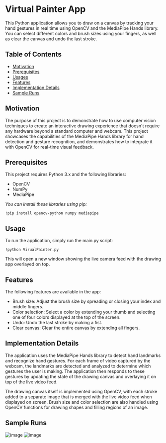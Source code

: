 # Virtual Painter App
This Python application allows you to draw on a canvas by tracking your hand gestures in real time using OpenCV and the MediaPipe Hands library. You can select different colors and brush sizes using your fingers, as well as clear the canvas and undo the last stroke.

## Table of Contents

- [Motivation](#Motivation)
- [Prerequisites](#Prerequisites)
- [Usages](#Usage)
- [Features](#Features)
- [Implementation Details](#Implementation-Details)
- [Sample Runs](#Sample-Runs)

## Motivation
The purpose of this project is to demonstrate how to use computer vision techniques to create an interactive drawing experience that doesn't require any hardware beyond a standard computer and webcam. This project showcases the capabilities of the MediaPipe Hands library for hand detection and gesture recognition, and demonstrates how to integrate it with OpenCV for real-time visual feedback.

## Prerequisites
This project requires Python 3.x and the following libraries:

- OpenCV
- NumPy
- MediaPipe

*You can install these libraries using pip:*

```
!pip install opencv-python numpy mediapipe
```

## Usage
To run the application, simply run the main.py script:
```
!python VirualPainter.py
```
This will open a new window showing the live camera feed with the drawing app overlayed on top.

## Features
The following features are available in the app:

- Brush size: Adjust the brush size by spreading or closing your index and middle fingers.
- Color selection: Select a color by extending your thumb and selecting one of four colors displayed at the top of the screen.
- Undo: Undo the last stroke by making a fist.
- Clear canvas: Clear the entire canvas by extending all fingers.

## Implementation Details
The application uses the MediaPipe Hands library to detect hand landmarks and recognize hand gestures. For each frame of video captured by the webcam, the landmarks are detected and analyzed to determine which gestures the user is making. The application then responds to these gestures by updating the state of the drawing canvas and overlaying it on top of the live video feed.

The drawing canvas itself is implemented using OpenCV, with each stroke added to a separate image that is merged with the live video feed when displayed on screen. Brush size and color selection are also handled using OpenCV functions for drawing shapes and filling regions of an image.

## Sample Runs
![image](https://drive.google.com/uc?export=view&id=1tAizDqBhuWzbtOjbFd-2ZX6C9yS5jC24)
![image](https://drive.google.com/uc?export=view&id=1jQ-l9cw7UGsd7VJDE4347b9G5fBM3iBc)
